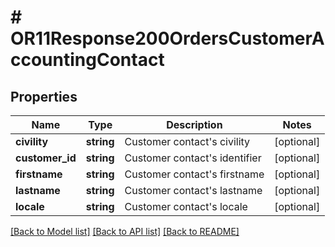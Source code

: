 # # OR11Response200OrdersCustomerAccountingContact

## Properties

Name | Type | Description | Notes
------------ | ------------- | ------------- | -------------
**civility** | **string** | Customer contact&#39;s civility | [optional]
**customer_id** | **string** | Customer contact&#39;s identifier | [optional]
**firstname** | **string** | Customer contact&#39;s firstname | [optional]
**lastname** | **string** | Customer contact&#39;s lastname | [optional]
**locale** | **string** | Customer contact&#39;s locale | [optional]

[[Back to Model list]](../../README.md#models) [[Back to API list]](../../README.md#endpoints) [[Back to README]](../../README.md)
